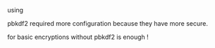using 

pbkdf2 required more configuration because they have more secure.

for basic encryptions without pbkdf2 is enough !
